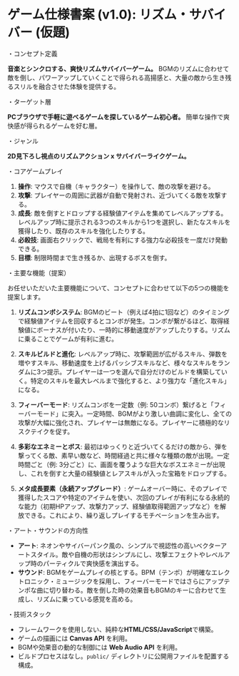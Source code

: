 
# ゲーム仕様書案 (v1.0): リズム・サバイバー (仮題)

・コンセプト定義

**音楽とシンクロする、爽快リズムサバイバーゲーム。** BGMのリズムに合わせて敵を倒し、パワーアップしていくことで得られる高揚感と、大量の敵から生き残るスリルを融合させた体験を提供する。

・ターゲット層

**PCブラウザで手軽に遊べるゲームを探しているゲーム初心者。** 簡単な操作で爽快感が得られるゲームを好む層。

・ジャンル

**2D見下ろし視点のリズムアクション x サバイバーライクゲーム。**

・コアゲームプレイ

1.  **操作**: マウスで自機（キャラクター）を操作して、敵の攻撃を避ける。
2.  **攻撃**: プレイヤーの周囲に武器が自動で発射され、近づいてくる敵を攻撃する。
3.  **成長**: 敵を倒すとドロップする経験値アイテムを集めてレベルアップする。レベルアップ時に提示される3つのスキルから1つを選択し、新たなスキルを獲得したり、既存のスキルを強化したりする。
4.  **必殺技**: 画面右クリックで、戦局を有利にする強力な必殺技を一度だけ発動できる。
5.  **目標**: 制限時間まで生き残るか、出現するボスを倒す。

・主要な機能（提案）

お任せいただいた主要機能について、コンセプトに合わせて以下の5つの機能を提案します。

1.  **リズムコンボシステム**:
    BGMのビート（例えば4拍に1回など）のタイミングで経験値アイテムを回収するとコンボが発生。コンボが繋がるほど、取得経験値にボーナスが付いたり、一時的に移動速度がアップしたりする。リズムに乗ることでゲームが有利に進む。

2.  **スキルビルドと進化**:
    レベルアップ時に、攻撃範囲が広がるスキル、弾数を増やすスキル、移動速度を上げるパッシブスキルなど、様々なスキルをランダムに3つ提示。プレイヤーは一つを選んで自分だけのビルドを構築していく。特定のスキルを最大レベルまで強化すると、より強力な「進化スキル」になる。

3.  **フィーバーモード**:
    リズムコンボを一定数（例: 50コンボ）繋げると「フィーバーモード」に突入。一定時間、BGMがより激しい曲調に変化し、全ての攻撃が大幅に強化され、プレイヤーは無敵になる。プレイヤーに積極的なリスクテイクを促す。

4.  **多彩なエネミーとボス**:
    最初はゆっくりと近づいてくるだけの敵から、弾を撃ってくる敵、素早い敵など、時間経過と共に様々な種類の敵が出現。一定時間ごと（例: 3分ごと）に、画面を覆うような巨大なボスエネミーが出現し、これを倒すと大量の経験値とレアスキルが入った宝箱をドロップする。

5.  **メタ成長要素（永続アップグレード）**:
    ゲームオーバー時に、そのプレイで獲得したスコアや特定のアイテムを使い、次回のプレイが有利になる永続的な能力（初期HPアップ、攻撃力アップ、経験値取得範囲アップなど）を解放できる。これにより、繰り返しプレイするモチベーションを生み出す。

・アート・サウンドの方向性

* **アート**: ネオンやサイバーパンク風の、シンプルで視認性の高いベクターアートスタイル。敵や自機の形状はシンプルにし、攻撃エフェクトやレベルアップ時のパーティクルで爽快感を演出する。
* **サウンド**: BGMをゲームプレイの核とする。BPM（テンポ）が明確なエレクトロニック・ミュージックを採用し、フィーバーモードではさらにアップテンポな曲に切り替わる。敵を倒した時の効果音もBGMのキーに合わせて生成し、リズムに乗っている感覚を高める。

・技術スタック

* フレームワークを使用しない、純粋な**HTML/CSS/JavaScript**で構築。
* ゲームの描画には **Canvas API** を利用。
* BGMや効果音の動的な制御には **Web Audio API** を利用。
* ビルドプロセスはなし。`public/` ディレクトリに公開用ファイルを配置する構成。
